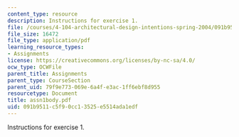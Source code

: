 ```yaml
---
content_type: resource
description: Instructions for exercise 1.
file: /courses/4-104-architectural-design-intentions-spring-2004/091b9511c5f90cc13525e5514ada1edf_assn1body.pdf
file_size: 16472
file_type: application/pdf
learning_resource_types:
- Assignments
license: https://creativecommons.org/licenses/by-nc-sa/4.0/
ocw_type: OCWFile
parent_title: Assignments
parent_type: CourseSection
parent_uid: 79f9e773-069e-6a4f-e3ac-1ff6ebf8d955
resourcetype: Document
title: assn1body.pdf
uid: 091b9511-c5f9-0cc1-3525-e5514ada1edf
---
```

Instructions for exercise 1.